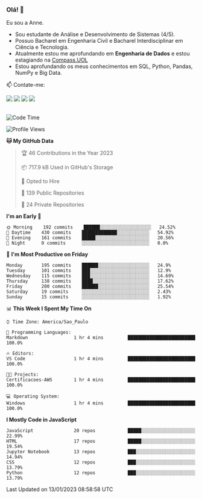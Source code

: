 ### Olá! 👋
Eu sou a Anne. 
- Sou estudante de Análise e Desenvolvimento de Sistemas (4/5).
- Possuo Bacharel em Engenharia Civil e Bacharel Interdisciplinar em Ciência e Tecnologia.
- Atualmente estou me aprofundando em **Engenharia de Dados** e estou estagiando na [Compass.UOL](https://compass.uol/pt/home/) 
- Estou aprofundando os meus conhecimentos em SQL, Python, Pandas, NumPy e Big Data.

📫 Contate-me: 

<div>
<a href="https://www.instagram.com/annekarolinefc/" target="_blank"><img src="https://img.shields.io/badge/-Instagram-%23E4405F?style=for-the-badge&logo=instagram&logoColor=white" target="_blank"></a> 
<a href = "mailto:annekarolinefc@gmail.com"><img src="https://img.shields.io/badge/-Gmail-%23333?style=for-the-badge&logo=gmail&logoColor=white" target="_blank"></a>
<a href="https://www.linkedin.com/in/devannekarolinefc/" target="_blank"><img src="https://img.shields.io/badge/-LinkedIn-%230077B5?style=for-the-badge&logo=linkedin&logoColor=white" target="_blank"></a> 
<a href="https://api.whatsapp.com/send?phone=5533991375118&text=Ol%C3%A1%20Anne!%20" target="_blank"><img src="https://img.shields.io/badge/WhatsApp-25D366?style=for-the-badge&logo=whatsapp&logoColor=white" target="_blank"></a>
</div>

  
<!--
  <img align="center" alt="Anne-An" height="30" width="40" src="https://github.com/devicons/devicon/blob/master/icons/angularjs/angularjs-original.svg">
-->

</br>

<!--START_SECTION:waka-->
![Code Time](http://img.shields.io/badge/Code%20Time-123%20hrs%2059%20mins-blue)

![Profile Views](http://img.shields.io/badge/Profile%20Views-5-blue)

**🐱 My GitHub Data** 

> 🏆 46 Contributions in the Year 2023
 > 
> 📦 717.9 kB Used in GitHub's Storage 
 > 
> 💼 Opted to Hire
 > 
> 📜 139 Public Repositories 
 > 
> 🔑 24 Private Repositories  
 > 
**I'm an Early 🐤** 

```text
🌞 Morning    192 commits    ██████░░░░░░░░░░░░░░░░░░░   24.52% 
🌇 Daytime    430 commits    █████████████░░░░░░░░░░░░   54.92% 
🌃 Evening    161 commits    █████░░░░░░░░░░░░░░░░░░░░   20.56% 
🌙 Night      0 commits      ░░░░░░░░░░░░░░░░░░░░░░░░░   0.0%

```
📅 **I'm Most Productive on Friday** 

```text
Monday       195 commits    ██████░░░░░░░░░░░░░░░░░░░   24.9% 
Tuesday      101 commits    ███░░░░░░░░░░░░░░░░░░░░░░   12.9% 
Wednesday    115 commits    ███░░░░░░░░░░░░░░░░░░░░░░   14.69% 
Thursday     138 commits    ████░░░░░░░░░░░░░░░░░░░░░   17.62% 
Friday       200 commits    ██████░░░░░░░░░░░░░░░░░░░   25.54% 
Saturday     19 commits     ░░░░░░░░░░░░░░░░░░░░░░░░░   2.43% 
Sunday       15 commits     ░░░░░░░░░░░░░░░░░░░░░░░░░   1.92%

```


📊 **This Week I Spent My Time On** 

```text
⌚︎ Time Zone: America/Sao_Paulo

💬 Programming Languages: 
Markdown                 1 hr 4 mins         █████████████████████████   100.0%

🔥 Editors: 
VS Code                  1 hr 4 mins         █████████████████████████   100.0%

🐱‍💻 Projects: 
Certificacoes-AWS        1 hr 4 mins         █████████████████████████   100.0%

💻 Operating System: 
Windows                  1 hr 4 mins         █████████████████████████   100.0%

```

**I Mostly Code in JavaScript** 

```text
JavaScript               20 repos            █████░░░░░░░░░░░░░░░░░░░░   22.99% 
HTML                     17 repos            █████░░░░░░░░░░░░░░░░░░░░   19.54% 
Jupyter Notebook         13 repos            ███░░░░░░░░░░░░░░░░░░░░░░   14.94% 
CSS                      12 repos            ███░░░░░░░░░░░░░░░░░░░░░░   13.79% 
Python                   12 repos            ███░░░░░░░░░░░░░░░░░░░░░░   13.79%

```



 Last Updated on 13/01/2023 08:58:58 UTC
<!--END_SECTION:waka-->
  
